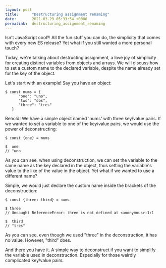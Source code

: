```yaml
---
layout: post
title:      "Destructuring assignment renaming"
date:       2021-03-29 05:33:54 +0000
permalink:  destructuring_assignment_renaming
---
```



Isn't JavaScript cool?! All the fun stuff you can do, the simplicity that comes with every new ES release? Yet what if you still wanted a more personal touch? 

Today, we're talking about destructing assignment, a love joy of simplicity for creating distinct variables from objects and arrays. We will discuss how to set a custom name to the declared variable, despite the name already set for the key of the object.

Let's start with an example! Say you have an object:
```
$ const nums = {
      "one": "uno",
      "two": "dos",
      "three": "tres"
   }
```

Behold! We have a simple object named 'nums' with three key/value pairs. If we wanted to set a variable to one of the key/value pairs, we would use the power of deconstructing:
```
$ const {one} = nums

$  one
// "uno
```

As you can see, when using deconstruction, we can set the variable to the same name as the key declared in the object, thus setting the variable's value to the like of the value in the object. Yet what if we wanted to use a different name?

Simple, we would just declare the custom name inside the brackets of the deconstruction:
```
$ const {three: third} = nums

$ three
// Uncaught ReferenceError: three is not defined at <anonymous>:1:1

$  third
// "tres"
```

As you can see, even though we used "three" in the deconstruction, it has no value. However, "third" does.

And there you have it. A simple way to deconstruct if you want to simplify the variable used in deconstruction. Especially for those weirdly complicated key/value pairs.

